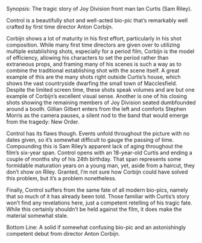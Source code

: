 Synopsis: The tragic story of Joy Division front man Ian Curtis (Sam Riley).

Control is a beautifully shot and well-acted bio-pic that’s remarkably well crafted by first time director Anton Corbijn.

Corbijn shows a lot of maturity in his first effort, particularly in his shot composition. While many first time directors are given over to utilizing multiple establishing shots, especially for a period film, Corbijn is the model of efficiency, allowing his characters to set the period rather than extraneous props, and framing many of his scenes is such a way as to combine the traditional establishing shot with the scene itself.  A great example of this are the many shots right outside Curtis’s house, which shows the vast countryside dwarfing the small town of Macclesfield.  Despite the limited screen time, these shots speak volumes and are but one example of Corbijn’s excellent visual sense.  Another is one of his closing shots showing the remaining members of Joy Division seated dumbfounded around a booth.  Gillian Gilbert enters from the left and comforts Stephen Morris as the camera pauses, a silent nod to the band that would emerge from the tragedy: New Order.

Control has its flaws though.  Events unfold throughout the picture with no dates given, so it’s somewhat difficult to gauge the passing of time.  Compounding this is Sam Riley’s apparent lack of aging throughout the film’s six-year span.  Control opens with an 18-year-old Curtis and ending a couple of months shy of his 24th birthday.  That span represents some formidable maturation years on a young man, yet, aside from a haircut, they don’t show on Riley.  Granted, I’m not sure how Corbijn could have solved this problem, but it’s a problem nonetheless. 

Finally, Control suffers from the same fate of all modern bio-pics, namely that so much of it has already been told.  Those familiar with Curtis’s story won’t find any revelations here, just a competent retelling of his tragic fate.  While this certainly shouldn’t be held against the film, it does make the material somewhat stale.

Bottom Line: A solid if somewhat confusing bio-pic and an astonishingly competent debut from director Anton Corbijn.
